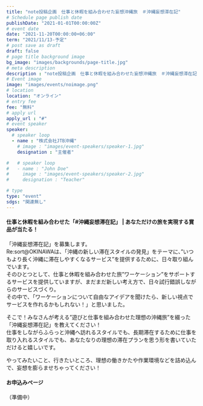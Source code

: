 ```yaml
---
title: "note投稿企画　仕事と休暇を組み合わせた妄想沖縄旅　＃沖縄妄想滞在記"
# Schedule page publish date
publishDate: "2021-01-01T00:00:00Z"
# event date
date: "2021-11-20T00:00:00+06:00"
term: "2021/11/13-予定"
# post save as draft
draft: false
# page title background image
bg_image: "images/backgrounds/page-title.jpg"
# meta description
description : "note投稿企画　仕事と休暇を組み合わせた妄想沖縄旅　＃沖縄妄想滞在記"
# Event image
image: "images/events/noimage.png"
# location
location: "オンライン"
# entry fee
fee: "無料"
# apply url
apply_url : "#"
# event speaker
speaker:
  # speaker loop
  - name : "株式会社JTB沖縄"
    # image : "images/event-speakers/speaker-1.jpg"
    designation : "主催者"

#   # speaker loop
#   - name : "John Doe"
#     image : "images/event-speakers/speaker-2.jpg"
#     designation : "Teacher"

# type
type: "event"
sdgs: "関連無し"
---
```


#### 仕事と休暇を組み合わせた「#沖縄妄想滞在記」 | あなただけの旅を実現する賞品が当たる！
「沖縄妄想滞在記」を募集します。  
Re:sort@OKINAWAは、「沖縄の新しい滞在スタイルの発見」をテーマに、”いつもより長く沖縄に滞在しやすくなるサービス”を提供するために、日々取り組んでいます。  
そのひとつとして、仕事と休暇を組み合わせた旅”ワーケーション”をサポートするサービスを提供していますが、まだまだ新しい考え方で、日々試行錯誤しながらのサービスづくり。  
その中で、「ワーケーションについて自由なアイデアを聞けたら、新しい視点でサービスを作れるかもしれない！」と思いました。  
  
そこで！みなさんが考える”遊びと仕事を組み合わせた理想の沖縄旅”を綴った「沖縄妄想滞在記」を教えてください！  
仕事をしながらふらっと沖縄へ訪れるスタイルでも、長期滞在するために仕事を取り入れるスタイルでも、あなたなりの理想の滞在プランを思う形を書いていただけると嬉しいです。  
  
やってみたいこと、行きたいところ、理想の働きかたや作業環境などを詰め込んで、妄想を膨らませちゃってください！  
  
#### お申込みページ
（準備中）